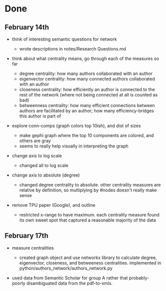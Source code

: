 # Done

## February 14th

- think of interesting semantic questions for network
  - wrote descriptions in notes/Research Questions.md

- think about what centrality means, go through each of the measures so far
  - degree centrality: how many authors collaborated with an author
  - eigenvector centrality: how many connected authors collaborated with an author
  - closeness centrality: how efficiently an author is connected to the rest of the network (where not being connected at all is counted as bad)
  - betweenness centrality: how many efficient connections between authors are facilitated by an author; how many efficiency-bridges this author is part of

- explore conn-comps (graph colors top 10ish), and dist of sizes
  - make gephi graph where the top 10 components are colored, and others are gray
  - seems to really help visually in interpreting the graph

- change axis to log scale
  - changed all to log scale

- change axis to absolute (degree)
  - changed degree centrality to absolute. other centrality measures are relative by definition, so multiplying by #nodes doesn't really make sense

- remove TPU paper (Google), and outline
  - restricted x-range to have maximum. each centrality measure found its own sweet spot that captured a reasonable majority of the data

## February 17th

- measure centralities
  - created graph object and use networkx library to calculate degree, eigenvector, closeness, and betweeness centralities. implemented in python/authors_network/authors_network.py

- used data from Semantic Scholar for group A rather that probably-poorly disambiguated data from the pdf-to-xmls.
